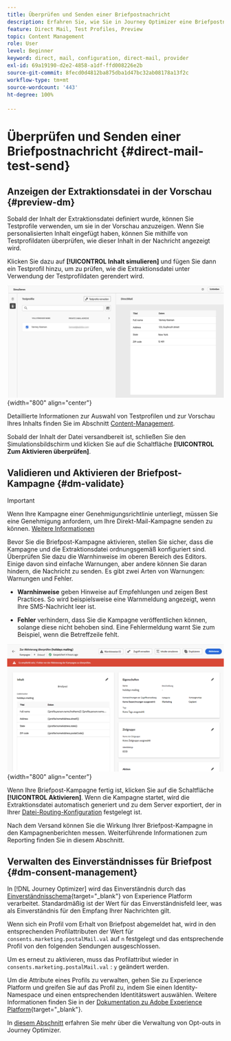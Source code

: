 ```yaml
---
title: Überprüfen und Senden einer Briefpostnachricht
description: Erfahren Sie, wie Sie in Journey Optimizer eine Briefpostnachricht überprüfen und senden
feature: Direct Mail, Test Profiles, Preview
topic: Content Management
role: User
level: Beginner
keyword: direct, mail, configuration, direct-mail, provider
exl-id: 69a19190-d2e2-4858-a1df-ffd008226e2b
source-git-commit: 8fecd0d4812ba875dba1d47bc32ab08178a13f2c
workflow-type: tm+mt
source-wordcount: '443'
ht-degree: 100%

---
```


# Überprüfen und Senden einer Briefpostnachricht {#direct-mail-test-send}

## Anzeigen der Extraktionsdatei in der Vorschau {#preview-dm}

Sobald der Inhalt der Extraktionsdatei definiert wurde, können Sie Testprofile verwenden, um sie in der Vorschau anzuzeigen. Wenn Sie personalisierten Inhalt eingefügt haben, können Sie mithilfe von Testprofildaten überprüfen, wie dieser Inhalt in der Nachricht angezeigt wird.

Klicken Sie dazu auf **[!UICONTROL Inhalt simulieren]** und fügen Sie dann ein Testprofil hinzu, um zu prüfen, wie die Extraktionsdatei unter Verwendung der Testprofildaten gerendert wird.

![](assets/direct-mail-simulate.png){width="800" align="center"}

Detaillierte Informationen zur Auswahl von Testprofilen und zur Vorschau Ihres Inhalts finden Sie im Abschnitt [Content-Management](../content-management/preview-test.md).

Sobald der Inhalt der Datei versandbereit ist, schließen Sie den Simulationsbildschirm und klicken Sie auf die Schaltfläche **[!UICONTROL Zum Aktivieren überprüfen]**.

## Validieren und Aktivieren der Briefpost-Kampagne {#dm-validate}

>[!IMPORTANT]
>
> Wenn Ihre Kampagne einer Genehmigungsrichtlinie unterliegt, müssen Sie eine Genehmigung anfordern, um Ihre Direkt-Mail-Kampagne senden zu können. [Weitere Informationen](../test-approve/gs-approval.md)

Bevor Sie die Briefpost-Kampagne aktivieren, stellen Sie sicher, dass die Kampagne und die Extraktionsdatei ordnungsgemäß konfiguriert sind. Überprüfen Sie dazu die Warnhinweise im oberen Bereich des Editors. Einige davon sind einfache Warnungen, aber andere können Sie daran hindern, die Nachricht zu senden. Es gibt zwei Arten von Warnungen: Warnungen und Fehler.

* **Warnhinweise** geben Hinweise auf Empfehlungen und zeigen Best Practices. So wird beispielsweise eine Warnmeldung angezeigt, wenn Ihre SMS-Nachricht leer ist.

* **Fehler** verhindern, dass Sie die Kampagne veröffentlichen können, solange diese nicht behoben sind. Eine Fehlermeldung warnt Sie zum Beispiel, wenn die Betreffzeile fehlt.

![](assets/direct-mail-review.png){width="800" align="center"}

Wenn Ihre Briefpost-Kampagne fertig ist, klicken Sie auf die Schaltfläche **[!UICONTROL Aktivieren]**. Wenn die Kampagne startet, wird die Extraktionsdatei automatisch generiert und zu dem Server exportiert, der in Ihrer [Datei-Routing-Konfiguration](../direct-mail/direct-mail-configuration.md) festgelegt ist.

Nach dem Versand können Sie die Wirkung Ihrer Briefpost-Kampagne in den Kampagnenberichten messen. Weiterführende Informationen zum Reporting finden Sie in diesem Abschnitt.

## Verwalten des Einverständnisses für Briefpost {#dm-consent-management}

In [!DNL Journey Optimizer] wird das Einverständnis durch das [Einverständnisschema](https://experienceleague.adobe.com/docs/experience-platform/xdm/field-groups/profile/consents.html?lang=de){target="_blank"} von Experience Platform verarbeitet. Standardmäßig ist der Wert für das Einverständnisfeld leer, was als Einverständnis für den Empfang Ihrer Nachrichten gilt.

Wenn sich ein Profil vom Erhalt von Briefpost abgemeldet hat, wird in den entsprechenden Profilattributen der Wert für `consents.marketing.postalMail.val` auf `n` festgelegt und das entsprechende Profil von den folgenden Sendungen ausgeschlossen.

Um es erneut zu aktivieren, muss das Profilattribut wieder in `consents.marketing.postalMail.val` : `y` geändert werden.

Um die Attribute eines Profils zu verwalten, gehen Sie zu Experience Platform und greifen Sie auf das Profil zu, indem Sie einen Identity-Namespace und einen entsprechenden Identitätswert auswählen. Weitere Informationen finden Sie in der [Dokumentation zu Adobe Experience Platform](https://experienceleague.adobe.com/docs/experience-platform/profile/ui/user-guide.html?lang=de#getting-started){target="_blank"}.

In [diesem Abschnitt](../privacy/opt-out.md) erfahren Sie mehr über die Verwaltung von Opt-outs in Journey Optimizer.
